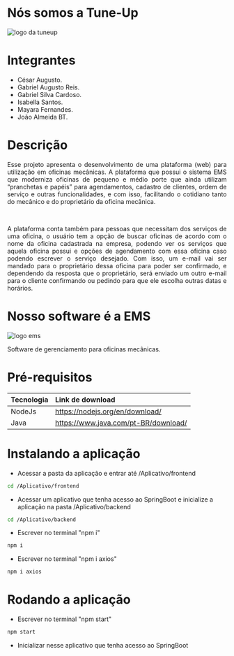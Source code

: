 # Nós somos a Tune-Up
<img src="https://github.com/BandTec/pi-3adsb-2021-1-grupo-8/blob/main/Logos/Tune-Up.png?raw=true" alt="logo da tuneup">

# Integrantes
- César Augusto.
- Gabriel Augusto Reis.
- Gabriel Silva Cardoso.
- Isabella Santos.
- Mayara Fernandes.
- João Almeida BT. 

# Descrição
<p align="justify"> Esse projeto apresenta o desenvolvimento de uma plataforma (web) para utilização em oficinas mecânicas. A plataforma que possui o sistema EMS que moderniza oficinas de pequeno e médio porte que ainda utilizam “pranchetas e papéis” para agendamentos, cadastro de clientes, ordem de serviço e outras funcionalidades, e com isso, facilitando o cotidiano tanto do mecânico e do proprietário da oficina mecânica. </p>
  
<br>
<p align="justify">A plataforma conta também para pessoas que necessitam dos serviços de uma oficina, o usuário tem a opção de buscar oficinas de acordo com o nome da oficina cadastrada na empresa, podendo ver os serviços que aquela oficina possui e opções de agendamento com essa oficina caso podendo escrever o serviço desejado. 
Com isso, um e-mail vai ser mandado para o proprietário dessa oficina para poder ser confirmado, e dependendo da resposta que o proprietário, será enviado um outro e-mail para o cliente confirmando ou pedindo para que ele escolha outras datas e horários. </p>

# Nosso software é a EMS
<img src="https://github.com/BandTec/pi-3adsb-2021-1-grupo-8/blob/main/Logos/EMS-Sem-Fundo-Branco.png?raw=true" alt="logo ems">

<p> Software de gerenciamento para oficinas mecânicas. </p>

# Pré-requisitos

| Tecnologia    | Link de download                      |
| :------------ | :-----------------------------------  |
| NodeJs        |  https://nodejs.org/en/download/      |
| Java          |  https://www.java.com/pt-BR/download/ |


# Instalando a aplicação

- Acessar a pasta da aplicação e entrar até /Aplicativo/frontend
```sh
cd /Aplicativo/frontend
```

- Acessar um aplicativo que tenha acesso ao SpringBoot e inicialize a aplicação na pasta /Aplicativo/backend
```sh
cd /Aplicativo/backend
```

- Escrever no terminal "npm i"
```sh
npm i
```

- Escrever no terminal "npm i axios"
```sh
npm i axios
```

# Rodando a aplicação

- Escrever no terminal "npm start"
```sh
npm start
```

- Inicializar nesse aplicativo que tenha acesso ao SpringBoot

